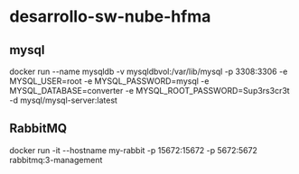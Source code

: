 # desarrollo-sw-nube-hfma

## mysql 

docker run --name mysqldb -v mysqldbvol:/var/lib/mysql -p 3308:3306 -e MYSQL_USER=root -e MYSQL_PASSWORD=mysql -e MYSQL_DATABASE=converter -e MYSQL_ROOT_PASSWORD=Sup3rs3cr3t -d mysql/mysql-server:latest

## RabbitMQ

docker run -it --hostname my-rabbit -p 15672:15672 -p 5672:5672 rabbitmq:3-management